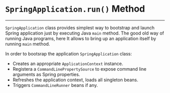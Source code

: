 # `SpringApplication.run()` Method
---
`SpringApplication` class provides simplest way to bootstrap and launch Spring application just by executing Java `main` method. The good old way of running Java programs, here It allows to bring up an application itself by running `main` method.

In order to bootsrap the application `SpringApplication` class:
- Creates an appropriate `ApplicationContext` instance.
- Registera a `CommandLinePropertySource` to expose command line arguments as Spring properties.
- Refreshes the application context, loads all singleton beans.
- Triggers `CommandLineRunner` beans if any.